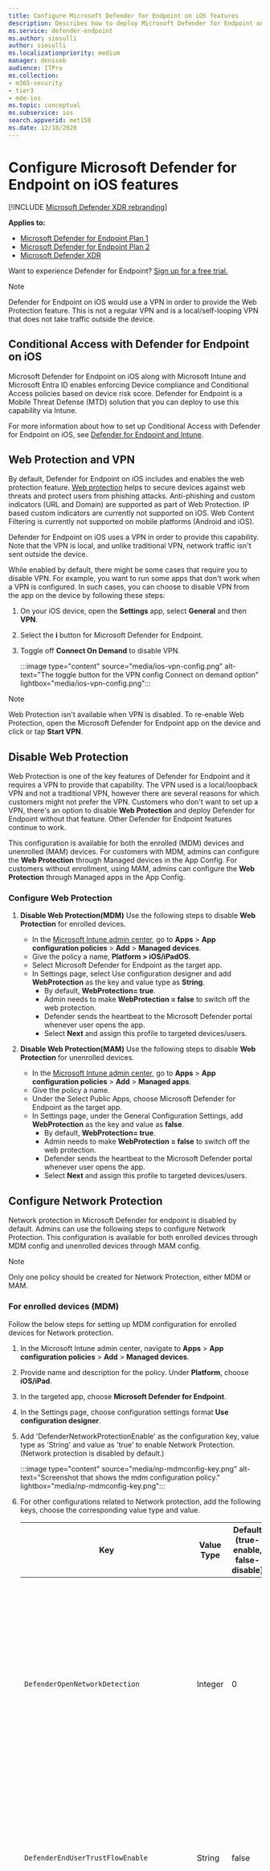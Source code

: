 ```yaml
---
title: Configure Microsoft Defender for Endpoint on iOS features
description: Describes how to deploy Microsoft Defender for Endpoint on iOS features.
ms.service: defender-endpoint
ms.author: siosulli
author: siosulli
ms.localizationpriority: medium
manager: deniseb
audience: ITPro
ms.collection: 
- m365-security
- tier3
- mde-ios
ms.topic: conceptual
ms.subservice: ios
search.appverid: met150
ms.date: 12/18/2020
---
```


# Configure Microsoft Defender for Endpoint on iOS features

[!INCLUDE [Microsoft Defender XDR rebranding](../../includes/microsoft-defender.md)]

**Applies to:**

- [Microsoft Defender for Endpoint Plan 1](https://go.microsoft.com/fwlink/p/?linkid=2154037)
- [Microsoft Defender for Endpoint Plan 2](https://go.microsoft.com/fwlink/p/?linkid=2154037)
- [Microsoft Defender XDR](https://go.microsoft.com/fwlink/?linkid=2118804)

Want to experience Defender for Endpoint? [Sign up for a free trial.](https://signup.microsoft.com/create-account/signup?products=7f379fee-c4f9-4278-b0a1-e4c8c2fcdf7e&ru=https://aka.ms/MDEp2OpenTrial?ocid=docs-wdatp-exposedapis-abovefoldlink)

> [!NOTE]
> Defender for Endpoint on iOS would use a VPN in order to provide the Web Protection feature. This is not a regular VPN and is a local/self-looping VPN that does not take traffic outside the device.

## Conditional Access with Defender for Endpoint on iOS

Microsoft Defender for Endpoint on iOS along with Microsoft Intune and Microsoft Entra ID enables enforcing Device compliance and Conditional Access policies based on device risk score. Defender for Endpoint is a Mobile Threat Defense (MTD) solution that you can deploy to use this capability via Intune.

For more information about how to set up Conditional Access with Defender for Endpoint on iOS, see [Defender for Endpoint and Intune](/mem/intune/protect/advanced-threat-protection).

## Web Protection and VPN

By default, Defender for Endpoint on iOS includes and enables the web protection feature. [Web protection](web-protection-overview.md) helps to secure devices against web threats and protect users from phishing attacks. Anti-phishing and custom indicators (URL and Domain) are supported as part of Web Protection. IP based custom indicators are currently not supported on iOS. Web Content Filtering is currently not supported on mobile platforms (Android and iOS).

Defender for Endpoint on iOS uses a VPN in order to provide this capability. Note that the VPN is local, and unlike traditional VPN, network traffic isn't sent outside the device.

While enabled by default, there might be some cases that require you to disable VPN. For example, you want to run some apps that don't work when a VPN is configured. In such cases, you can choose to disable VPN from the app on the device by following these steps:

1. On your iOS device, open the **Settings** app, select **General** and then **VPN**.

2. Select the **i** button for Microsoft Defender for Endpoint.

3. Toggle off **Connect On Demand** to disable VPN.

   :::image type="content" source="media/ios-vpn-config.png" alt-text="The toggle button for the VPN config Connect on demand option" lightbox="media/ios-vpn-config.png":::

> [!NOTE]
> Web Protection isn't available when VPN is disabled. To re-enable Web Protection, open the Microsoft Defender for Endpoint app on the device and click or tap **Start VPN**.

## Disable Web Protection

Web Protection is one of the key features of Defender for Endpoint and it requires a VPN to provide that capability. The VPN used is a local/loopback VPN and not a traditional VPN, however there are several reasons for which customers might not prefer the VPN. Customers who don't want to set up a VPN, there's an option to disable **Web Protection** and deploy Defender for Endpoint without that feature. Other Defender for Endpoint features continue to work.

This configuration is available for both the enrolled (MDM) devices and unenrolled (MAM) devices. For customers with MDM, admins can configure the **Web Protection** through Managed devices in the App Config. For customers without enrollment, using MAM, admins can configure the **Web Protection** through Managed apps in the App Config.

### Configure Web Protection

1. **Disable Web Protection(MDM)** Use the following steps to disable **Web Protection** for enrolled devices.

    - In the [Microsoft Intune admin center](https://go.microsoft.com/fwlink/?linkid=2109431), go to **Apps** \> **App configuration policies** \> **Add** \> **Managed devices**.
    - Give the policy a name, **Platform \> iOS/iPadOS**.
    - Select Microsoft Defender for Endpoint as the target app.
    - In Settings page, select Use configuration designer and add **WebProtection** as the key and value type as **String**.
        - By default, **WebProtection= true**.
        - Admin needs to make **WebProtection = false** to switch off the web protection.
        - Defender sends the heartbeat to the Microsoft Defender portal whenever user opens the app.
        - Select **Next** and assign this profile to targeted devices/users.

1. **Disable Web Protection(MAM)** Use the following steps to disable **Web Protection** for unenrolled devices.

    - In the [Microsoft Intune admin center](https://go.microsoft.com/fwlink/?linkid=2109431), go to **Apps** \> **App configuration policies** \> **Add** \> **Managed apps**.
    - Give the policy a name.
    - Under the Select Public Apps, choose Microsoft Defender for Endpoint as the target app.
    - In Settings page, under the General Configuration Settings, add **WebProtection** as the key and value as **false**.
        - By default, **WebProtection= true**.
        - Admin needs to make **WebProtection = false** to switch off the web protection.
        - Defender sends the heartbeat to the Microsoft Defender portal whenever user opens the app.
        - Select **Next** and assign this profile to targeted devices/users.

## Configure Network Protection

Network protection in Microsoft Defender for endpoint is disabled by default. Admins can use the following steps to configure Network Protection. This configuration is available for both enrolled devices through MDM config and unenrolled devices through MAM config.

> [!NOTE]
> Only one policy should be created for Network Protection, either MDM or MAM.

### For enrolled devices (MDM)

Follow the below steps for setting up MDM configuration for enrolled devices for Network protection.

1. In the Microsoft Intune admin center, navigate to **Apps** \> **App configuration policies** \> **Add** \> **Managed devices**.

2. Provide name and description for the policy. Under **Platform**, choose **iOS/iPad**.

3. In the targeted app, choose **Microsoft Defender for Endpoint**.

4. In the Settings page, choose configuration settings format **Use configuration designer**.

5. Add 'DefenderNetworkProtectionEnable' as the configuration key, value type as 'String' and value as 'true' to enable Network Protection. (Network protection is disabled by default.)

   :::image type="content" source="media/np-mdmconfig-key.png" alt-text="Screenshot that shows the mdm configuration policy." lightbox="media/np-mdmconfig-key.png":::

6. For other configurations related to Network protection, add the following keys, choose the corresponding value type and value.

   | Key | Value Type | Default (true-enable, false-disable) | Description |
   | --- | --- | --- | --- |
   | `DefenderOpenNetworkDetection` | Integer | 0 | 1 - Audit, 0 - Disable(default), 2 - Enable. This setting is managed by an IT Admin to audit, disable, or enable open network detection, respectively. In 'Audit' mode, alerts is sent only to the ATP portal with no end-user experience. For end-user experience, set the config to 'Enable' mode.|
   | `DefenderEndUserTrustFlowEnable` | String | false | true - enable, false - disable; This setting is used by IT admins to enable or disable the end user in-app experience to trust and untrust the unsecure and suspicious networks. |
   | `DefenderNetworkProtectionAutoRemediation` | String | true | true - enable, false - disable; This setting is used by the IT admin to enable or disable the remediation alerts that are sent when a user performs remediation activities like switching to safer WIFI access points or deleting suspicious certificates detected by Defender. |
   | `DefenderNetworkProtectionPrivacy` | String | true | true - enable, false - disable; This setting is managed by IT admin to enable or disable privacy in network protection. |

7. In the Assignments section, admin can choose groups of users to include and exclude from the policy.

8. Review and create the configuration policy.

### For unenrolled devices (MAM)

Follow the below steps for setting up MAM config for unenrolled devices for Network protection (Authenticator device registration is required for MAM configuration) in iOS devices. Network Protection initialization requires the end user to open the app once.

1. In the Microsoft Intune admin center, navigate to **Apps** \> **App configuration policies** \> **Add** \> **Managed apps** \> **Create a new App configuration policy**.

   :::image type="content" source="media/addiosconfig.png" alt-text="Add configuration policy." lightbox="media/addiosconfig.png":::

2. Provide a name and description to uniquely identify the policy. Then select **Select Public apps**, and choose **Microsoft Defender for Platform iOS/iPadOS**.

   :::image type="content" source="media/nameiosconfig.png" alt-text="Name the configuration." lightbox="media/nameiosconfig.png":::

3. On the Settings page, add **DefenderNetworkProtectionEnable** as the key and the value as `true` to enable network protection. (Network protection is disabled by default.)

   :::image type="content" source="media/addiosconfigvalue.png" alt-text="Add configuration value." lightbox="media/addiosconfigvalue.png":::

4. For other configurations related to network protection, add the following keys and appropriate corresponding value.

    |Key| Default (true - enable, false - disable)|Description|
    |---|---|---|
    |`DefenderOpenNetworkDetection`|0| 1 - Audit, 0 - Disable (default), 2 - Enable. This setting is managed by an IT admin to enable, audit, or disable open network detection. In Audit mode, alerts are sent only to the ATP portal with no user side experience. For user experience, set the config to "Enable" mode.|
    |`DefenderEndUserTrustFlowEnable`| false | true - enable, false - disable; This setting is used by IT admins to enable or disable the end user in-app experience to trust and untrust the unsecure and suspicious networks.|
    |`DefenderNetworkProtectionAutoRemediation`| true |true - enable, false - disable; This setting is used by the IT admin to enable or disable the remediation alerts that are sent when a user performs remediation activities like switching to safer WIFI access points or deleting suspicious certificates detected by Defender.|
    |`DefenderNetworkProtectionPrivacy`| true |true - enable, false - disable; This setting is managed by IT admin to enable or disable privacy in network protection.|
  
5. In the **Assignments** section, an admin can choose groups of users to include and exclude from the policy.

   :::image type="content" source="media/assigniosconfig.png" alt-text="Assign configuration." lightbox="media/assigniosconfig.png":::

6. Review and create the configuration policy.

## Coexistence of multiple VPN profiles

Apple iOS doesn't support multiple device-wide VPNs to be active simultaneously. While multiple VPN profiles can exist on the device, only one VPN can be active at a time.

## Configure Microsoft Defender for Endpoint risk signal in app protection policy (MAM)

Microsoft Defender for Endpoint on iOS enables the App Protection Policy scenario. End-users can install the latest version of the app directly from the Apple app store. Ensure the device is registered to Authenticator with the same account being used to onboard in Defender for successful MAM registration.

Microsoft Defender for Endpoint can be configured to send threat signals to be used in App Protection Policies (APP, also known as MAM) on iOS/iPadOS. With this capability, you can use Microsoft Defender for Endpoint to protect access to corporate data from unenrolled devices as well.

Follow the steps in the following link to set up app protection policies with Microsoft Defender for Endpoint [Configure Defender risk signals in app protection policy (MAM)](ios-install-unmanaged.md)

For more details on MAM or app protection policy, see [iOS app protection policy settings](/mem/intune/apps/app-protection-policy-settings-ios).

## Privacy Controls

Microsoft Defender for Endpoint on iOS enables Privacy Controls for both the Admins and the End Users. This includes the controls for enrolled (MDM) and unenrolled (MAM) devices.

For Customers with MDM, admins can configure the Privacy Controls through Managed devices in the App Config. For Customers without enrollment, using MAM, admins can configure the Privacy Controls through Managed apps in the App Config. End Users will also have the ability to configure the Privacy Settings from the Defender App settings.

### Configure privacy in phish alert report

Customers can now enable privacy control for the phish report sent by Microsoft Defender for Endpoint on iOS so that the domain name isn't included as part of a phish alert whenever a phish website is detected and blocked by Microsoft Defender for Endpoint.

1. **Admin Privacy Controls (MDM)** Use the following steps to enable privacy and not collect the domain name as part of the phish alert report for enrolled devices.

   1. In the [Microsoft Intune admin center](https://go.microsoft.com/fwlink/?linkid=2109431), go to **Apps** \> **App configuration policies** \> **Add** \> **Managed devices**.

   2. Give the policy a name, **Platform \> iOS/iPadOS**, select the profile type.

   3. Select **Microsoft Defender for Endpoint** as the target app.

   4. On the Settings page, select **Use configuration designer** and add **DefenderExcludeURLInReport** as the key and value type as **Boolean**.

      - To enable privacy and not collect the domain name, enter the value as `true` and assign this policy to users. By default, this value is set to `false`.
      - For users with key set as `true`, the phish alert doesn't contain the domain name information whenever a malicious site is detected and blocked by Defender for Endpoint.

   5. Select **Next** and assign this profile to targeted devices/users.

2. **Admin Privacy Controls (MAM)** Use the following steps to enable privacy and not collect the domain name as part of the phish alert report for unenrolled devices.

   1. In the [Microsoft Intune admin center](https://go.microsoft.com/fwlink/?linkid=2109431), go to **Apps** \> **App configuration policies** \> **Add** \> **Managed apps**.

   2. Give the policy a name.

   3. Under **Select Public Apps**, choose **Microsoft Defender for Endpoint** as the target app.

   4. On the Settings page, under the **General Configuration Settings**, add **DefenderExcludeURLInReport** as the key and value as `true`.

      - To enable privacy and not collect the domain name, enter the value as `true` and assign this policy to users. By default, this value is set to `false`.
      - For users with key set as `true`, the phish alert doesn't contain the domain name information whenever a malicious site is detected and blocked by Defender for Endpoint.

   5. Select **Next** and assign this profile to targeted devices/users.

3. **End User Privacy Controls** These controls help the end user to configure the information shared to their organization.

   For Supervised devices, End User controls aren't visible. Your admin decides and controls the settings. However, for Unsupervised devices, the control is displayed under the **Settings \> Privacy**.

   - Users see a toggle for **Unsafe Site Info**.
   - This toggle is only visible if Admin has set **DefenderExcludeURLInReport = true**.
   - If enabled by an Admin, Users can decide if they want to send the unsafe site info to their Organization or not.
   - By default, it's set to `false`. The unsafe site information isn't sent.
   - If user toggles it to `true`, the unsafe site details are sent.

Turning the above privacy controls on or off doesn't impact the device compliance check or conditional access.

> [!NOTE]
> On Supervised devices with the configuration profile, Microsoft Defender for Endpoint can access the entire URL and if it is found to be phishing, it is blocked.
> On an Unsupervised device, Microsoft Defender for Endpoint has access to only the domain name, and if the domain is not a phishing URL, it won't be blocked.

## Optional Permissions

Microsoft Defender for Endpoint on iOS enables **Optional Permissions** in the onboarding flow. Currently the permissions required by Defender for Endpoint are mandatory in the onboarding flow. With this feature, admins can deploy Defender for Endpoint on BYOD devices without enforcing the mandatory **VPN Permission** during onboarding. End users can onboard the app without the mandatory permissions and can later review these permissions. This feature is currently present only for enrolled devices (MDM).

### Configure Optional Permission

1. **Admin flow (MDM)** Use the following steps to enable **Optional VPN** permission for enrolled devices.

    - In the [Microsoft Intune admin center](https://go.microsoft.com/fwlink/?linkid=2109431), go to **Apps** \> **App configuration policies** \> **Add** \> **Managed devices**.

    - Give the policy a name, select **Platform \> iOS/iPadOS**.

    - Select **Microsoft Defender for Endpoint** as the target app.

    - On the Settings page, select **Use configuration designer** and add **DefenderOptionalVPN** as the key and value type as **Boolean**.

      - To enable optional VPN permission, enter value as `true` and assign this policy to users. By default, this value is set to `false`.
      - For users with key set as `true`, the users are able to onboard the app without giving the VPN permission.

    - Select **Next** and assign this profile to targeted devices/users.

1. **End User flow** - User installs and opens the app to start the onboarding.
    - If an admin has set up optional permissions, then the user can **Skip** VPN permission and complete onboarding.
    - Even if the user has skipped VPN, the device is able to onboard, and a heartbeat is sent.
    - If VPN is disabled, web protection isn't active.
    - Later, the user can enable web protection from within the app, which installs the VPN configuration on the device.

> [!NOTE]
> **Optional Permission** is different from **Disable Web Protection**. Optional VPN Permission only helps to skip the permission during onboarding but its available for the end user to later review and enable it. While **Disable Web Protection** allows users to onboard the Defender for Endpoint app without the Web Protection. It cannot be enabled later.

## Jailbreak detection

Microsoft Defender for Endpoint has the capability of detecting unmanaged and managed devices that are jailbroken. These jailbreak checks are done periodically. If a device is detected as jailbroken, these events occur:

- **High**-risk alert is reported to the Microsoft Defender portal. If device Compliance and Conditional Access is set up based on device risk score, then the device is blocked from accessing corporate data.
- User data on app is cleared. When user opens the app after jailbreaking the VPN profile also is deleted and no web protection is offered.

### Configure compliance policy against jailbroken devices

To protect corporate data from being accessed on jailbroken iOS devices, we recommend that you set up the following compliance policy on Intune.

> [!NOTE]
> Jailbreak detection is a capability provided by Microsoft Defender for Endpoint on iOS. However, we recommend that you setup this policy as an additional layer of defense against jailbreak scenarios.

Follow the steps below to create a compliance policy against jailbroken devices.

1. In the [Microsoft Intune admin center](https://go.microsoft.com/fwlink/?linkid=2109431), go to **Devices** \> **Compliance policies** \> **Create Policy**. Select "iOS/iPadOS" as platform and select **Create**.

   :::image type="content" source="media/ios-jb-policy.png" alt-text="The Create Policy tab" lightbox="media/ios-jb-policy.png":::

2. Specify a name of the policy, such as *Compliance Policy for Jailbreak*.

3. In the compliance settings page, select to expand **Device Health** section and select **Block** for **Jailbroken devices** field.

   :::image type="content" source="media/ios-jb-settings.png" alt-text="The Compliance settings tab" lightbox="media/ios-jb-settings.png":::

4. In the **Actions for noncompliance** section, select the actions as per your requirements and select **Next**.

   :::image type="content" source="media/ios-jb-actions.png" alt-text="The Actions for noncompliance tab" lightbox="media/ios-jb-actions.png":::

5. In the **Assignments** section, select the user groups that you want to include for this policy and then select **Next**.

6. In the **Review+Create** section, verify that all the information entered is correct and then select **Create**.

## Configure custom indicators

Defender for Endpoint on iOS enables admins to configure custom indicators on iOS devices as well. For more information on how to configure custom indicators, see [Manage indicators](/microsoft-365/security/defender-endpoint/manage-indicators).

> [!NOTE]
> Defender for Endpoint on iOS supports creating custom indicators only for URLs and domains. IP based custom indicators is not supported on iOS.
>
> For iOS, no alerts are generated on Microsoft Defender XDR when the URL or domain set in the indicator is accessed.

## Configure vulnerability assessment of apps

Reducing cyber risk requires comprehensive risk-based vulnerability management to identify, assess, remediate, and track all your biggest vulnerabilities across your most critical assets, all in a single solution. Visit this [page](next-gen-threat-and-vuln-mgt.md) to learn more about Microsoft Defender Vulnerability Management in Microsoft Defender for Endpoint.

Defender for Endpoint on iOS supports vulnerability assessments of OS and apps. Vulnerability assessment of iOS versions is available for both enrolled (MDM) and unenrolled (MAM) devices. Vulnerability assessment of apps is only for enrolled (MDM) devices. Admins can use the following steps to configure the vulnerability assessment of apps.

### On a Supervised Device

1. Ensure the device is configured in the [Supervised mode](ios-install.md#complete-deployment-for-supervised-devices).

1. To enable the feature in the [Microsoft Intune admin center](https://go.microsoft.com/fwlink/?linkid=2109431), go to **Endpoint Security** \> **Microsoft Defender for Endpoint** \> **Enable App sync for iOS/iPadOS devices**.

     :::image type="content" source="media/tvm-app-sync-toggle.png" alt-text="App sync toggleSup" lightbox="media/tvm-app-sync-toggle.png":::

> [!NOTE]
> To get the list of all the apps including unmanaged apps, the admin has to enable **Send full application inventory data on personally owned iOS/iPadOS devices** in the Intune Admin Portal for the supervised devices marked as "Personal".
> For the supervised devices marked as "Corporate" in the Intune Admin Portal, the admin need not enable **Send full application inventory data on personally owned iOS/iPadOS devices**.

### On an Unsupervised Device

1. To enable the feature in the [Microsoft Intune admin center](https://go.microsoft.com/fwlink/?linkid=2109431), go to **Endpoint Security** \> **Microsoft Defender for Endpoint** \> **Enable App sync for iOS/iPadOS devices**.

   :::image type="content" source="media/tvm-app-sync-toggle.png" alt-text="App sync toggle" lightbox="media/tvm-app-sync-toggle.png":::

1. To get the list of all the apps including unmanaged apps, enable the toggle **Send full application inventory data on personally owned iOS/iPadOS devices**.

    :::image type="content" source="images/tvm-full-app-data.png" alt-text="Full App Data" lightbox="images/tvm-full-app-data.png":::

1. Use the following steps to configure the privacy setting.
    - Go to **Apps** \> **App configuration policies** \> **Add** \> **Managed devices**.
    - Give the policy a name, **Platform** \> **iOS/iPadOS**.
    - Select **Microsoft Defender for Endpoint** as the target app.
    - In Settings page, select Use configuration designer and add **DefenderTVMPrivacyMode** as the key and value type as **String**.
        - To disable privacy and collect the list of apps installed, enter value as `False` and assign this policy to users. 
        - By default, this value is set to `True` for unsupervised devices.
        - For users with key set as `False`, Defender for Endpoint will send the list of apps installed on the device for vulnerability assessment.
    - Click **Next** and assign this profile to targeted devices/users.
    - Turning the above privacy controls on or off will not impact the device compliance check or conditional access.

1. Once the config is applied, end-user will need to open the app to **Approve** the privacy setting.
    - Privacy approval screen will come only for unsupervised devices.
    - Only if end-user approves the privacy, the app information is sent to the Defender for Endpoint console.

        :::image type="content" source="images/tvm-user-privacy2.png" alt-text="Screenshot of the end user privacy screen." lightbox="images/tvm-user-privacy2.png":::

Once the client versions are deployed to target iOS devices, the processing will start. Vulnerabilities found on those devices will start showing up in the Defender Vulnerability Management dashboard. The processing might take few hours (max 24 hours) to complete. Especially for the entire list of apps to show up in the software inventory.

> [!NOTE]
> If you're using SSL inspection solution within your iOS device, please allow list these domain names **securitycenter.windows.com** (in commercial environment) and **securitycenter.windows.us** (in GCC environment) for TVM feature to work.

## Disable sign out

Defender for Endpoint on iOS supports deployment without sign out button in the app to prevent users from signing out of the Defender app. This is important to prevent users from tampering the device. 

This configuration is available for both the enrolled (MDM) devices as well as unenrolled (MAM) devices. Admins can use the following steps to configure the Disable sign out

### Configure Disable sign out

**For enrolled devices(MDM)**

1. In the Microsoft Intune admin center, navigate to Apps \> App configuration policies \> Add \> Managed devices.
1. Give the policy a name, select Platform \> iOS/iPadOS
1. Select Microsoft Defender for Endpoint as the target app. 
1. In Settings page, select Use configuration designer and add **DisableSignOut** as the key and value type as **String**.
1. By default, DisableSignOut = false.
1. Admin needs to make **DisableSignOut = true** to disable the sign-out button in the app. Users will not see the sign out button once the policy is pushed.
1. Click Next and assign this policy to targeted devices/users.

**For unenrolled devices(MAM)**

1. In the Microsoft Intune admin center, navigate to Apps > App configuration policies > Add > Managed apps.
1. Give the policy a name.
1. Under the Select Public Apps, choose Microsoft Defender for Endpoint as the target app.
1. In Settings page, add **DisableSignOut** as the key and value as **true**, under the General Configuration Settings.
1. By default, DisableSignOut = false.
1. Admin needs to make **DisableSignOut = true** to disable the sign-out button in the app. Users will not see the sign out button once the policy is pushed.
1. Click Next and assign this policy to targeted devices/users.

>[!Important]
>This feature is in Public Preview. The following information relates to prereleased product which may be substantially modified before it's commercially released. Microsoft makes no warranties, express or implied, with respect to the information provided here.

## Device Tagging

Defender for Endpoint on iOS enables bulk tagging the mobile devices during onboarding by allowing the admins to set up tags via Intune. Admin can configure the device tags through Intune via configuration policies and push them to user's devices. Once the User installs and activates Defender, the client app passes the device tags to the Security Portal. The Device tags appear against the devices in the Device Inventory. 

This configuration is available for both the enrolled (MDM) devices as well as unenrolled (MAM) devices. Admins can use the following steps to configure the Device tags.

### Configure Device tags

**For enrolled devices(MDM)**

1. In the Microsoft Intune admin center, navigate to Apps \> App configuration policies \> Add \> Managed devices.
1. Give the policy a name, select Platform \> iOS/iPadOS
1. Select Microsoft Defender for Endpoint as the target app. 
1. In Settings page, select Use configuration designer and add **DefenderDeviceTag** as the key and value type as **String**.
   - Admin can assign a new tag by adding the key **DefenderDeviceTag** and setting a value for device tag.
   - Admin can edit an existing tag by modifying the value of the key **DefenderDeviceTag**.
   - Admin can delete an existing tag by removing the key **DefenderDeviceTag**.

1. Click Next and assign this policy to targeted devices/users.

**For unenrolled devices(MAM)**

1. In the Microsoft Intune admin center, navigate to Apps > App configuration policies > Add > Managed apps.
1. Give the policy a name.
1. Under the Select Public Apps, choose Microsoft Defender for Endpoint as the target app.
1. In Settings page, add **DefenderDeviceTag** as the key under the General Configuration Settings.
   - Admin can assign a new tag by adding the key **DefenderDeviceTag** and setting a value for device tag.
   - Admin can edit an existing tag by modifying the value of the key **DefenderDeviceTag**.
   - Admin can delete an existing tag by removing the key **DefenderDeviceTag**.
1. Click Next and assign this policy to targeted devices/users.

> [!NOTE] 
> The Defender app needs to be opened for tags to be synced with Intune and passed to Security Portal. It may take upto 18 hours for tags to reflect in the portal.

## Configure option to send in-app feedback

Customers now have the option to configure the ability to send feedback data to Microsoft within the Defender for Endpoint app. Feedback data helps Microsoft improve  products and troubleshoot issues.

> [!NOTE]
> For US Government cloud customers, feedback data collection is **disabled** by default.

Use the following steps to configure the option to send feedback data to Microsoft:

1. In the [Microsoft Intune admin center](https://go.microsoft.com/fwlink/?linkid=2109431), go to **Apps** \> **App configuration policies** \> **Add** \> **Managed devices**.

1. Give the policy a name, and select **Platform \> iOS/iPadOS** as the profile type.

1. Select **Microsoft Defender for Endpoint** as the target app.

1. On the Settings page, select **Use configuration designer** and add **DefenderFeedbackData** as the key and value type as **Boolean**.

   - To remove the ability of end-users to provide feedback, set the value as `false` and assign this policy to users. By default, this value is set to `true`. For US Government customers, the default value is set to 'false'.

   - For users with key set as `true`, there is an option to send Feedback data to Microsoft within the app (**Menu** \> **Help & Feedback** \> **Send Feedback to Microsoft**).

1. Select **Next** and assign this profile to targeted devices/users.

## Report unsafe site

Phishing websites impersonate trustworthy websites for the purpose of obtaining your personal or financial information. Visit the [Provide feedback about network protection](https://www.microsoft.com/wdsi/filesubmission/exploitguard/networkprotection) page to report a website that could be a phishing site.
[!INCLUDE [Microsoft Defender for Endpoint Tech Community](../../includes/defender-mde-techcommunity.md)]
